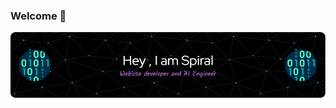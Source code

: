 ### Welcome 👋
![Header](./github-header-image.png)

<!--
- 🔭 I’m currently working on Infinity Protector
- 📫 Discord: spiralprogrammer
-->
